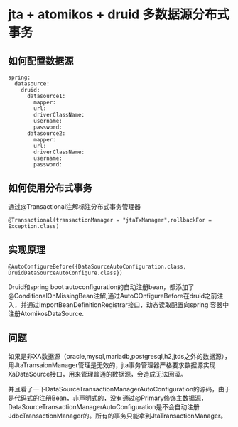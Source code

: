# jta + atomikos + druid 多数据源分布式事务

## 如何配置数据源

    spring:
      datasource:
        druid:
          datasource1:
            mapper: 
            url:
            driverClassName: 
            username: 
            password: 
          datasource2:
            mapper: 
            url: 
            driverClassName: 
            username: 
            password: 

## 如何使用分布式事务
通过@Transactional注解标注分布式事务管理器

    @Transactional(transactionManager = "jtaTxManager",rollbackFor = Exception.class)
    
## 实现原理
    @AutoConfigureBefore({DataSourceAutoConfiguration.class, DruidDataSourceAutoConfigure.class})
Druid和spring boot autoconfiguration的自动注册bean，都添加了@ConditionalOnMissingBean注解,通过AutoCOnfigureBefore在druid之前注入，并通过ImportBeanDefinitionRegistrar接口，动态读取配置向spring 容器中注册AtomikosDataSource.

## 问题
如果是非XA数据源（oracle,mysql,mariadb,postgresql,h2,jtds之外的数据源），用JtaTransaionManager管理是无效的，jta事务管理器严格要求数据源实现XaDataSource接口，用来管理普通的数据源，会造成无法回滚。

并且看了一下DataSourceTransactionManagerAutoConfiguration的源码，由于是代码式的注册Bean，非声明式的，没有通过@Primary修饰主数据源，DataSourceTransactionManagerAutoConfiguration是不会自动注册JdbcTransactionManager的。所有的事务只能拿到JtaTransactionManager。


    
